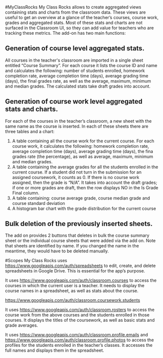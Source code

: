 #MyClassRocks
My Class Rocks allows to create aggregated views containing stats and charts from the classroom data. 
These views are useful to get an overview at a glance of  the teacher’s courses, course work, grades and aggregated stats. Most of these stats and charts are not surfaced in the Classroom UI, so they can add value for teachers who are tracking these metrics.
The add-on has two main functions:
## Generation of course level aggregated stats. 
All courses in the teacher's classroom are imported in a single sheet entitled “Course Summary”. For each course it lists the course ID and name and calculates the following: number of students enrolled, homework completion rate, average completion time (days), average grading time (days), the final grades rate, as well as the average, maximum, minimum and median grades. The calculated stats take draft grades into account. 
## Generation of course work level aggregated stats and charts. 
For each of the courses in the teacher’s classroom, a new sheet with the same name as the course is inserted. In each of these sheets there are three tables and a chart:
1. A table containing all the course work for the current course. For each course work, it calculates the following: homework completion rate, average completion time (days), average grading time (days), the fina grades rate (the percentage), as well as average, maximum, minimum and median grades. 
2. A table containing  the average grades for all the students enrolled in the current course. If a student did not turn in the submission for an assigned coursework, it counts as 0. If there is no course work assigned, then the grade is “N/A”. It takes into account the draft grades; if one or more grades are draft, then the row displays NO in the Is Grade Final column.
3. A table containing: course average grade, course median grade and course standard deviation
4. A histogram bar chart with the grade distribution for the current course
## Bulk deletion of the previously inserted sheets. 
The add on provides 2 buttons that deletes in bulk the course summary sheet or the individual course sheets that were added via the add on. Note that sheets are identified by name. If you changed the name in the meantime, they would have to be deleted manually.

#Scopes
My Class Rocks uses	https://www.googleapis.com/auth/spreadsheets to  edit, create, and delete spreadsheets in Google Drive. This is essential for the app’s purpose.

It uses https://www.googleapis.com/auth/classroom.courses to access the courses in which the current user is a teacher. It needs to display the course names in a spreadsheet, as well as stats about the course.

https://www.googleapis.com/auth/classroom.coursework.students

It uses https://www.googleapis.com/auth/classroom.rosters to access the course work from the above courses and the students enrolled in those courses. It displays the titles of the coursework, as well as basic stats and grade averages.

It uses https://www.googleapis.com/auth/classroom.profile.emails and https://www.googleapis.com/auth/classroom.profile.photos to access the  profiles for the students enrolled in the teacher’s classes. It accesses the full names and displays them in the spreadsheet.
